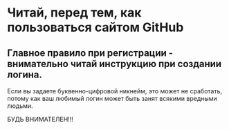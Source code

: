 # Читай, перед тем, как пользоваться сайтом GitHub

## Главное правило при регистрации - внимательно читай инструкцию при создании логина.

Если вы задаете буквенно-цифровой никнейм, это может не сработать, потому как ваш любимый логин может быть занят всякими вредными людьми.

БУДЬ ВНИМАТЕЛЕН!!!